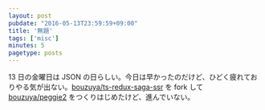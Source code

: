 ```yaml
---
layout: post
pubdate: "2016-05-13T23:59:59+09:00"
title: '無題'
tags: ['misc']
minutes: 5
pagetype: posts
---
```

13 日の金曜日は JSON の日らしい。今日は早かったのだけど、ひどく疲れておりやる気が出ない。[bouzuya/ts-redux-saga-ssr][] を fork して [bouzuya/peggie2][] をつくりはじめたけど、進んでいない。

[bouzuya/peggie2]: https://github.com/bouzuya/peggie2
[bouzuya/ts-redux-saga-ssr]: https://github.com/bouzuya/ts-redux-saga-ssr
